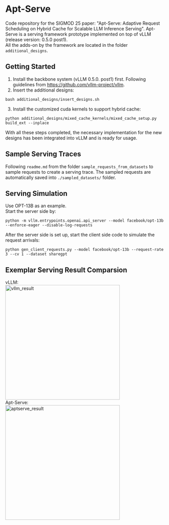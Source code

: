 # Apt-Serve
Code repository for the SIGMOD 25 paper: "Apt-Serve: Adaptive Request Scheduling on Hybrid Cache for Scalable LLM Inference Serving".
Apt-Serve is a serving framework prototype implemented on top of vLLM (release version: 0.5.0 post1). <br>
All the adds-on by the framework are located in the folder `additional_designs`.

## Getting Started
1. Install the backbone system (vLLM 0.5.0. post1) first. Following guidelines from https://github.com/vllm-project/vllm.
2. Insert the additional designs:
```
bash additional_designs/insert_designs.sh
```
3. Install the customized cuda kernels to support hybrid cache:
```
python additional_designs/mixed_cache_kernels/mixed_cache_setup.py build_ext --inplace
```
With all these steps completed, the necessary implementation for the new designs has been integrated into vLLM and is ready for usage.

## Sample Serving Traces
Following `readme.md` from the folder `sample_requests_from_datasets` to sample requests to create a serving trace.
The sampled requests are automatically saved into `./sampled_datasets/` folder.

## Serving Simulation
Use OPT-13B as an example. <br>
Start the server side by:
```
python -m vllm.entrypoints.openai.api_server --model facebook/opt-13b --enforce-eager --disable-log-requests
```
After the server side is set up, start the client side code to simulate the request arrivals:
```
python gen_client_requests.py --model facebook/opt-13b --request-rate 3 --cv 1 --dataset sharegpt
```

## Exemplar Serving Result Comparsion
vLLM:<br>
<img width="357" alt="vllm_result" src="https://github.com/user-attachments/assets/81112082-8820-4baf-80b4-e2d90ecff7c3"> <br>
Apt-Serve:<br>
<img width="357" alt="aptserve_result" src="https://github.com/user-attachments/assets/d628c836-a866-41d8-8cb3-79d9a6125300">


